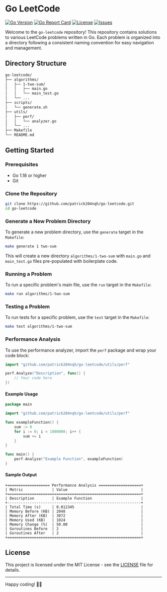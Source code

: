 # Go LeetCode

[![Go Version](https://img.shields.io/github/go-mod/go-version/patrick204nqh/go-leetcode)](https://golang.org/)
[![Go Report Card](https://goreportcard.com/badge/github.com/patrick204nqh/go-leetcode)](https://goreportcard.com/report/github.com/patrick204nqh/go-leetcode)
[![License](https://img.shields.io/github/license/patrick204nqh/go-leetcode)](https://github.com/patrick204nqh/go-leetcode/blob/main/LICENSE)
[![Issues](https://img.shields.io/github/issues/patrick204nqh/go-leetcode)](https://github.com/patrick204nqh/go-leetcode/issues)

Welcome to the `go-leetcode` repository! This repository contains solutions to various LeetCode problems written in Go. Each problem is organized into a directory following a consistent naming convention for easy navigation and management.

## Directory Structure

```bash
go-leetcode/
├── algorithms/
│   ├── 1-two-sum/
│   │   ├── main.go
│   │   └── main_test.go
│   └── ...
├── scripts/
│   └── generate.sh
├── utils/
│   ├── perf/
│   │   └── analyzer.go
│   └── ...
├── Makefile
└── README.md
```

## Getting Started

### Prerequisites

- Go 1.18 or higher
- Git

### Clone the Repository

```sh
git clone https://github.com/patrick204nqh/go-leetcode.git
cd go-leetcode
```

### Generate a New Problem Directory

To generate a new problem directory, use the `generate` target in the `Makefile`:

```sh
make generate 1 two-sum
```

This will create a new directory `algorithms/1-two-sum` with `main.go` and `main_test.go` files pre-populated with boilerplate code.

### Running a Problem

To run a specific problem's main file, use the `run` target in the `Makefile`:

```sh
make run algorithms/1-two-sum
```

### Testing a Problem

To run tests for a specific problem, use the `test` target in the `Makefile`:

```sh
make test algorithms/1-two-sum
```

### Performance Analysis

To use the performance analyzer, import the `perf` package and wrap your code block:

```go
import "github.com/patrick204nqh/go-leetcode/utils/perf"

perf.Analyze("Description", func() {
    // Your code here
})
```

#### Example Usage

```go
package main

import "github.com/patrick204nqh/go-leetcode/utils/perf"

func exampleFunction() {
    sum := 0
    for i := 0; i < 1000000; i++ {
        sum += i
    }
}

func main() {
    perf.Analyze("Example Function", exampleFunction)
}
```

#### Sample Output

```
+=================== Performance Analysis ===================+
| Metric             | Value                                 |
+============================================================+
| Description        | Example Function                      |
+------------------------------------------------------------+
| Total Time (s)     | 0.012345                              |
| Memory Before (KB) | 2048                                  |
| Memory After (KB)  | 3072                                  |
| Memory Used (KB)   | 1024                                  |
| Memory Change (%)  | 50.00                                 |
| Goroutines Before  | 2                                     |
| Goroutines After   | 2                                     |
+============================================================+
```

## License

This project is licensed under the MIT License - see the [LICENSE](https://github.com/patrick204nqh/go-leetcode/tree/main?tab=MIT-1-ov-file) file for details.

---

Happy coding! 🔨🚀
